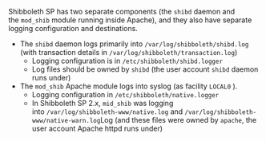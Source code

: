 
Shibboleth SP has two separate components (the `shibd` daemon and the `mod_shib` module running inside Apache), and they also have separate logging configuration and destinations.

*   The `shibd` daemon logs primarily into `/var/log/shibboleth/shibd.log` (with transaction details in `/var/log/shibboleth/transaction.log`)  
    *   Logging configuration is in `/etc/shibboleth/shibd.logger`
    *   Log files should be owned by `shibd` (the user account `shibd` daemon runs under)
*   The `mod_shib` Apache module logs into syslog (as facility `LOCAL0` ).  
    *   Logging configuration in `/etc/shibboleth/native.logger`
    *   In Shibboleth SP 2.x, `mid_shib` was logging into `/var/log/shibboleth-www/native.log` and `/var/log/shibboleth-www/native-warn.log`Log (and these files were owned by `apache`, the user account Apache httpd runs under)

